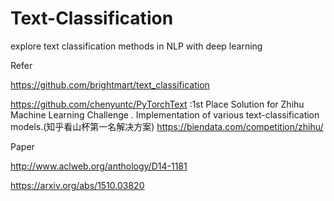 # Text-Classification
explore text classification methods in NLP with deep learning


Refer

https://github.com/brightmart/text_classification 

https://github.com/chenyuntc/PyTorchText :1st Place Solution for Zhihu Machine Learning Challenge . Implementation of various text-classification models.(知乎看山杯第一名解决方案) https://biendata.com/competition/zhihu/


Paper

http://www.aclweb.org/anthology/D14-1181

https://arxiv.org/abs/1510.03820
